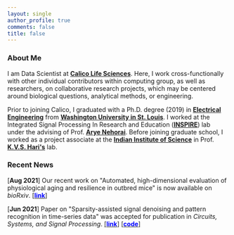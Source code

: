```yaml
---
layout: single
author_profile: true
comments: false
title: false
---
```


### About Me
I am Data Scientist at [__Calico Life Sciences__](https://www.calicolabs.com/). Here, I work cross-functionally with other individual contributors within computing group, as well as researchers, on collaborative research projects, which may be centered around biological questions, analytical methods, or engineering.

Prior to joining Calico, I graduated with a Ph.D. degree (2019) in [__Electrical Engineering__](http://ese.wustl.edu/) from [__Washington University in St. Louis__](http://wustl.edu). I worked at the Integrated Signal Processing In Research and Education ([__INSPIRE__](https://www.ese.wustl.edu/~nehorai/lab.html)) lab under the advising of Prof. [__Arye Nehorai__](https://www.ese.wustl.edu/~nehorai/index.html). Before joining graduate school, I worked as a project associate at the [__Indian Institute of Science__](https://www.iisc.ac.in/) in Prof. [__K.V.S. Hari's__](https://ece.iisc.ac.in/~hari/) lab.


<!-- ### Education
* **Ph.D.** in Electrical Engineering  
  [__Washington University in St. Louis__](http://wustl.edu), Aug 2013 - Aug 2019
* **Master's** in Electrical Engineering  
  [__Washington University in St. Louis__](http://wustl.edu), Aug 2013 - May 2019
* **B.Tech.** in Electronics and Communication Engineering  
  [__International Institute of Information Technology__](https://www.iiit.ac.in/), Hyderabad, July 2005 - May 2009  
 -->

### Recent News
[**Aug 2021**] Our recent work on "Automated, high-dimensional evaluation of physiological aging and resilience in outbred mice" is now available on _bioRxiv_. [\[<span style="color:blue">**link**</span>\]](https://www.biorxiv.org/content/10.1101/2021.08.02.454830v1.abstract)

[**Jun 2021**] Paper on "Sparsity-assisted signal denoising and pattern recognition in time-series data" was accepted for publication in _Circuits, Systems, and Signal Processing_. [\[<span style="color:blue">**link**</span>\]](https://rdcu.be/cnHD9) [\[<span style="color:blue">**code**</span>\]](https://github.com/prateekgv/sasdpr)
